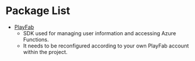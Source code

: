 # Package List

- [PlayFab](https://learn.microsoft.com/en-us/gaming/playfab/what-is-playfab)
  - SDK used for managing user information and accessing Azure Functions.
  - It needs to be reconfigured according to your own PlayFab account within the project.
